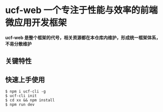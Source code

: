# ucf-web 一个专注于性能与效率的前端微应用开发框架

**ucf-web 是整个框架的代号，相关资源都在本仓库内维护，形成统一框架体系，不易分散维护**

## 关键特性


## 快速上手使用

```
$ npm i ucf-cli -g
$ ucf-cli init
$ cd xx && npm install
$ npm run dev
```


